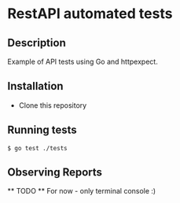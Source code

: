 # RestAPI automated tests

## Description

Example of API tests using Go and httpexpect.

## Installation

- Clone this repository

## Running tests

```
$ go test ./tests
```

## Observing Reports

** TODO **
For now - only terminal console :)
